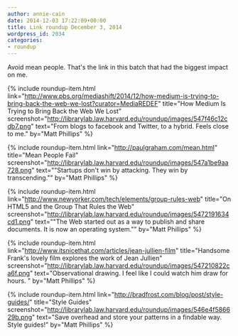 ```yaml
---
author: annie-cain
date: 2014-12-03 17:22:09+00:00
title: Link roundup December 3, 2014
wordpress_id: 2034
categories:
- roundup
---
```


Avoid mean people. That's the link in this batch that had the biggest impact on me.

{% include roundup-item.html
  link="http://www.pbs.org/mediashift/2014/12/how-medium-is-trying-to-bring-back-the-web-we-lost?curator=MediaREDEF"
  title="How Medium Is Trying to Bring Back the Web We Lost"
  screenshot="http://librarylab.law.harvard.edu/roundup/images/547f46c12cdb7.png"
  text="From blogs to facebook and Twitter, to a hybrid. Feels close to me."
  by="Matt Phillips"
%}

{% include roundup-item.html
  link="http://paulgraham.com/mean.html"
  title="Mean People Fail"
  screenshot="http://librarylab.law.harvard.edu/roundup/images/547a1be9aa728.png"
  text="\"Startups don't win by attacking. They win by transcending.\""
  by="Matt Phillips"
%}

{% include roundup-item.html
  link="http://www.newyorker.com/tech/elements/group-rules-web"
  title="On HTML5 and the Group That Rules the Web"
  screenshot="http://librarylab.law.harvard.edu/roundup/images/5472191634cd1.png"
  text="\"The Web started out as a way to publish and share documents. It is now an operating system.\""
  by="Matt Phillips"
%}

{% include roundup-item.html
  link="http://www.itsnicethat.com/articles/jean-jullien-film"
  title="Handsome Frank's lovely film explores the work of Jean Jullien"
  screenshot="http://librarylab.law.harvard.edu/roundup/images/547210822ca6f.png"
  text="Observational drawing. I feel like I could watch him draw for hours. "
  by="Matt Phillips"
%}

{% include roundup-item.html
  link="http://bradfrost.com/blog/post/style-guides/"
  title="Style Guides"
  screenshot="http://librarylab.law.harvard.edu/roundup/images/546e4f586629b.png"
  text="Save overhead and store your patterns in a findable way. Style guides!"
  by="Matt Phillips"
%}

